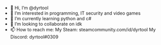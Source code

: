 - 👋 Hi, I’m @dyrtool
- 👀 I’m interested in programming, IT security and video games
- 🌱 I’m currently learning python and c#
- 💞️ I’m looking to collaborate on idk
- 📫 How to reach me:
My Steam: steamcommunity.com/id/dyrtool
My Discord: dyrtool#0309

<!---
dyrtool/dyrtool is a ✨ special ✨ repository because its `README.md` (this file) appears on your GitHub profile.
You can click the Preview link to take a look at your changes.
--->
